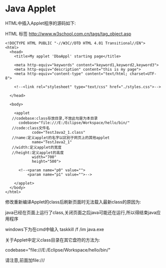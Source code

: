 # Java Applet 

HTML中插入Applet程序的源码如下:

HTML <applet> 标签  http://www.w3school.com.cn/tags/tag_object.asp

```
<!DOCTYPE HTML PUBLIC "-//W3C//DTD HTML 4.01 Transitional//EN">
<html>
  <head>
    <title>My applet 'DbaAppl' starting page</title>
    
    <meta http-equiv="keywords" content="keyword1,keyword2,keyword3">
    <meta http-equiv="description" content="this is my page">
    <meta http-equiv="content-type" content="text/html; charset=UTF-8">
    
    <!--<link rel="stylesheet" type="text/css" href="./styles.css">-->
    
  </head>
  
  <body>
    
    <applet 
   //codebase:class存放目录,不放此句是为本目录
      codebase="file:///E:/Eclipse/Workspace/hello/bin/" 
   //code:class文件名
            code="TestJava2_1.class" 
   //name:定义applet的名字以区别于网页上的其他applet
            name="TestJava2_1" 
   //width:定义applet的宽度
   //height:定义applet的高度
            width="700" 
            height="500">
      
      <!--<param name="p0" value="">
          <param name="p1" value="">-->
    
    </applet>
  </body>
</html>
```


修改重新编译Applet的class后刷新页面时无法载入最新class的原因为:

java已经在页面上运行了class,关闭页面之后java可能还在运行,所以得结束java应用程序

windows下为在cmd中输入  taskkill /f /im java.exe

关于Applet中定义class目录在其它盘符的方法为:

codebase="file:///E:/Eclipse/Workspace/hello/bin/" 

请注意,前面加file:///
